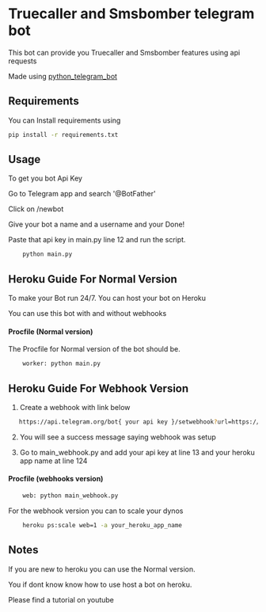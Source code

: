 
# Truecaller and Smsbomber telegram bot

This bot can provide you Truecaller and Smsbomber features using api requests

Made using [python_telegram_bot](https://github.com/python-telegram-bot/python-telegram-bot)





## Requirements


You can Install requirements using
```sh
pip install -r requirements.txt
```


 

## Usage

To get you bot Api Key

Go to Telegram app and search '@BotFather' 

Click on /newbot

Give your bot a name and a username and your Done!

Paste that api key in main.py line 12 and run the script.

```bash
    python main.py
```

## Heroku Guide For Normal Version

To make your Bot run 24/7. You can host your bot on Heroku

You can use this bot with and without webhooks


#### Procfile (Normal version)

The Procfile for Normal version of the bot should be.

```bash
    worker: python main.py
```
## Heroku Guide For Webhook Version


1. Create a webhook with link below

```bash
   https://api.telegram.org/bot{ your api key }/setwebhook?url=https://{ your heroku app name }.herokuapp.com
```
2. You will see a success message saying webhook was setup

3. Go to main_webhook.py and add your api key at line 13 and your heroku app name at line 124


#### Procfile (webhooks version)
```bash
    web: python main_webhook.py 
```
For the webhook version you can to scale your dynos

```bash
    heroku ps:scale web=1 -a your_heroku_app_name
```

## Notes

If you are new to heroku you can use the Normal version.

You if dont know know how to use host a bot on heroku.

Please find a tutorial on youtube

